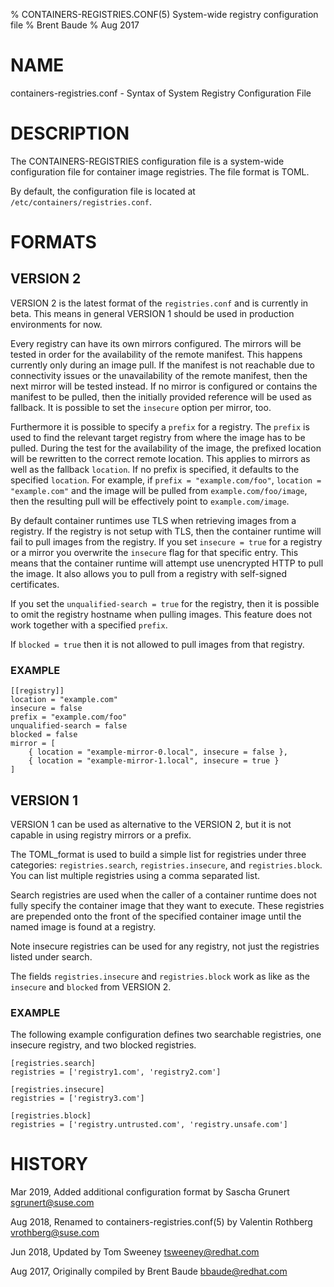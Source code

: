 % CONTAINERS-REGISTRIES.CONF(5) System-wide registry configuration file
% Brent Baude
% Aug 2017

# NAME
containers-registries.conf - Syntax of System Registry Configuration File

# DESCRIPTION
The CONTAINERS-REGISTRIES configuration file is a system-wide configuration
file for container image registries. The file format is TOML.

By default, the configuration file is located at `/etc/containers/registries.conf`.

# FORMATS

## VERSION 2
VERSION 2 is the latest format of the `registries.conf` and is currently in
beta. This means in general VERSION 1 should be used in production environments
for now.

Every registry can have its own mirrors configured.  The mirrors will be tested
in order for the availability of the remote manifest.  This happens currently
only during an image pull.  If the manifest is not reachable due to connectivity
issues or the unavailability of the remote manifest, then the next mirror will
be tested instead.  If no mirror is configured or contains the manifest to be
pulled, then the initially provided reference will be used as fallback.  It is
possible to set the `insecure` option per mirror, too.

Furthermore it is possible to specify a `prefix` for a registry.  The `prefix`
is used to find the relevant target registry from where the image has to be
pulled.  During the test for the availability of the image, the prefixed
location will be rewritten to the correct remote location.  This applies to
mirrors as well as the fallback `location`.  If no prefix is specified, it
defaults to the specified `location`.  For example, if
`prefix = "example.com/foo"`, `location = "example.com"` and the image will be
pulled from `example.com/foo/image`, then the resulting pull will be effectively
point to `example.com/image`.

By default container runtimes use TLS when retrieving images from a registry.
If the registry is not setup with TLS, then the container runtime will fail to
pull images from the registry. If you set `insecure = true` for a registry or a
mirror you overwrite the `insecure` flag for that specific entry.  This means
that the container runtime will attempt use unencrypted HTTP to pull the image.
It also allows you to pull from a registry with self-signed certificates.

If you set the `unqualified-search = true` for the registry, then it is possible
to omit the registry hostname when pulling images.  This feature does not work
together with a specified `prefix`.

If `blocked = true` then it is not allowed to pull images from that registry.

### EXAMPLE

```
[[registry]]
location = "example.com"
insecure = false
prefix = "example.com/foo"
unqualified-search = false
blocked = false
mirror = [
    { location = "example-mirror-0.local", insecure = false },
    { location = "example-mirror-1.local", insecure = true }
]
```

## VERSION 1
VERSION 1 can be used as alternative to the VERSION 2, but it is not capable in
using registry mirrors or a prefix.

The TOML_format is used to build a simple list for registries under three
categories: `registries.search`, `registries.insecure`, and `registries.block`.
You can list multiple registries using a comma separated list.

Search registries are used when the caller of a container runtime does not fully specify the
container image that they want to execute.  These registries are prepended onto the front
of the specified container image until the named image is found at a registry.

Note insecure registries can be used for any registry, not just the registries listed
under search.

The fields `registries.insecure` and `registries.block` work as like as the
`insecure` and `blocked` from VERSION 2.

### EXAMPLE
The following example configuration defines two searchable registries, one
insecure registry, and two blocked registries.

```
[registries.search]
registries = ['registry1.com', 'registry2.com']

[registries.insecure]
registries = ['registry3.com']

[registries.block]
registries = ['registry.untrusted.com', 'registry.unsafe.com']
```

# HISTORY
Mar 2019, Added additional configuration format by Sascha Grunert <sgrunert@suse.com>

Aug 2018, Renamed to containers-registries.conf(5) by Valentin Rothberg <vrothberg@suse.com>

Jun 2018, Updated by Tom Sweeney <tsweeney@redhat.com>

Aug 2017, Originally compiled by Brent Baude <bbaude@redhat.com>
